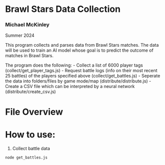 # Brawl Stars Data Collection
### Michael McKinley
Summer 2024

This program collects and parses data from Brawl Stars matches. The data will be used to train an AI model whose goal is to predict the outcome of matches in Brawl Stars.

The program does the following:
    - Collect a list of 6000 player tags (collect/get_player_tags.js)
    - Request battle logs (info on their most recent 25 battles) of the players specified above (collect/get_battles.js)
    - Seperate the data into folders/files by game mode/map (distribute/distribute.js)
    - Create a CSV file which can be interpreted by a neural network (distribute/create_csv.js)


# File Overview

# How to use:

1. Collect battle data
```
node get_battles.js
```

